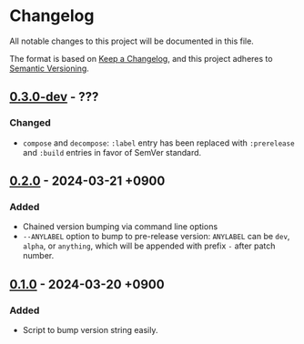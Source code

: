 # Changelog

All notable changes to this project will be documented in this file.

The format is based on [Keep a Changelog][1],
and this project adheres to [Semantic Versioning][2].

[1]: <https://keepachangelog.com/en/1.1.0/>
[2]: <https://semver.org/spec/v2.0.0.html>

## [0.3.0-dev] - ???

### Changed

- `compose` and `decompose`: `:label` entry has been replaced with
  `:prerelease` and `:build` entries in favor of SemVer standard.

## [0.2.0] - 2024-03-21 +0900

### Added

- Chained version bumping via command line options
- `--ANYLABEL` option to bump to pre-release version:
  `ANYLABEL` can be `dev`, `alpha`, or `anything`, which will be
  appended with prefix `-` after patch number.

## [0.1.0] - 2024-03-20 +0900

### Added

- Script to bump version string easily.

[0.3.0-dev]: <https://git.sr.ht/~m15a/bump.fnl/refs/HEAD>
[0.2.0]: <https://git.sr.ht/~m15a/bump.fnl/refs/v0.2.0>
[0.1.0]: <https://git.sr.ht/~m15a/bump.fnl/refs/v0.1.0>

<!-- vim: set tw=72 spell: -->
